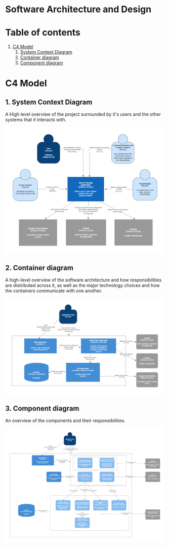 # Software Architecture and Design

# Table of contents
1. [C4 Model](#c4-model)
    1. [System Context Diagram](#system-context-diagram)
    2. [Container diagram](#container-diagram)
    3. [Component diagram](#component-diagram)


# C4 Model <a name="c4-model"></a>

## 1. System Context Diagram <a name="system-context-diagram"></a>

A High level overview of the project surrounded by it's users and the other systems that it interacts with. 

<img src="https://github.com/shaznan/speech-therapy-app/blob/e60d3708f8569ca55d078c6951737309355caf21/docs/assets/system_context_diagram.png" width="800" />


## 2. Container diagram <a name="container-diagram"> </a>

A high-level overview of the software architecture and how responsibilities are distributed across it, as well as the major technology choices and how the containers communicate with one another. 

<img src="https://github.com/shaznan/speech-therapy-app/blob/e60d3708f8569ca55d078c6951737309355caf21/docs/assets/container_diagram.png" width="1000" />

## 3. Component diagram <a name="component-diagram"></a>

An overview of the components and their responsibilities.

<img src="https://github.com/shaznan/speech-therapy-app/blob/e60d3708f8569ca55d078c6951737309355caf21/docs/assets/component_diagram.png" width="1000" />





